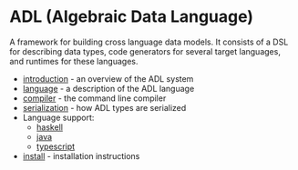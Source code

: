 ADL (Algebraic Data Language)
================================

A framework for building cross language data models. It consists of a DSL for describing data types,
code generators for several target languages, and runtimes for these languages.

* [introduction][] - an overview of the ADL system
* [language][] - a description of the ADL language
* [compiler][] - the command line compiler
* [serialization][] - how ADL types are serialized
* Language support:
    * [haskell][]
    * [java][]
    * [typescript][]
* [install][] - installation instructions

[introduction]:doc/introduction.md
[language]:doc/language.md
[compiler]:doc/compiler.md
[serialization]:doc/serialization.md
[install]:doc/install.md
[haskell]:doc/backend-haskell.md
[typescript]:doc/backend-typescript.md
[java]:doc/backend-java.md

